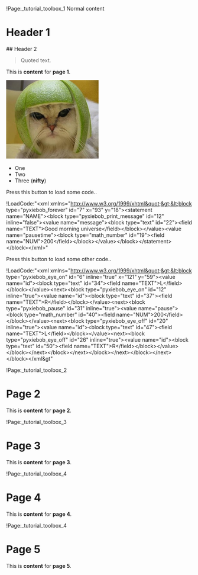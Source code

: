!Page:_tutorial_toolbox_1
Normal content

# Header 1

## Header 2

> Quoted text.

This is **content** for **page 1**.

![Melon Cat](static/pyxiebob/tutorial_assets/melon-cat.jpg)

* One
* Two
* Three (**nifty**)

Press this button to load some code..

!LoadCode:"&lt;xml xmlns=&quot;http://www.w3.org/1999/xhtml&quot;&gt;&lt;block type=&quot;pyxiebob_forever&quot; id=&quot;7&quot; x=&quot;93&quot; y=&quot;18&quot;&gt;&lt;statement name=&quot;NAME&quot;&gt;&lt;block type=&quot;pyxiebob_print_message&quot; id=&quot;12&quot; inline=&quot;false&quot;&gt;&lt;value name=&quot;message&quot;&gt;&lt;block type=&quot;text&quot; id=&quot;22&quot;&gt;&lt;field name=&quot;TEXT&quot;&gt;Good morning universe&lt;/field&gt;&lt;/block&gt;&lt;/value&gt;&lt;value name=&quot;pausetime&quot;&gt;&lt;block type=&quot;math_number&quot; id=&quot;19&quot;&gt;&lt;field name=&quot;NUM&quot;&gt;200&lt;/field&gt;&lt;/block&gt;&lt;/value&gt;&lt;/block&gt;&lt;/statement&gt;&lt;/block&gt;&lt;/xml&gt;"

Press this button to load some other code..

!LoadCode:"&lt;xml xmlns=&quot;http://www.w3.org/1999/xhtml&quot;&gt;&lt;block type=&quot;pyxiebob_eye_on&quot; id=&quot;6&quot; inline=&quot;true&quot; x=&quot;121&quot; y=&quot;59&quot;&gt;&lt;value name=&quot;id&quot;&gt;&lt;block type=&quot;text&quot; id=&quot;34&quot;&gt;&lt;field name=&quot;TEXT&quot;&gt;L&lt;/field&gt;&lt;/block&gt;&lt;/value&gt;&lt;next&gt;&lt;block type=&quot;pyxiebob_eye_on&quot; id=&quot;12&quot; inline=&quot;true&quot;&gt;&lt;value name=&quot;id&quot;&gt;&lt;block type=&quot;text&quot; id=&quot;37&quot;&gt;&lt;field name=&quot;TEXT&quot;&gt;R&lt;/field&gt;&lt;/block&gt;&lt;/value&gt;&lt;next&gt;&lt;block type=&quot;pyxiebob_pause&quot; id=&quot;31&quot; inline=&quot;true&quot;&gt;&lt;value name=&quot;pause&quot;&gt;&lt;block type=&quot;math_number&quot; id=&quot;40&quot;&gt;&lt;field name=&quot;NUM&quot;&gt;200&lt;/field&gt;&lt;/block&gt;&lt;/value&gt;&lt;next&gt;&lt;block type=&quot;pyxiebob_eye_off&quot; id=&quot;20&quot; inline=&quot;true&quot;&gt;&lt;value name=&quot;id&quot;&gt;&lt;block type=&quot;text&quot; id=&quot;47&quot;&gt;&lt;field name=&quot;TEXT&quot;&gt;L&lt;/field&gt;&lt;/block&gt;&lt;/value&gt;&lt;next&gt;&lt;block type=&quot;pyxiebob_eye_off&quot; id=&quot;26&quot; inline=&quot;true&quot;&gt;&lt;value name=&quot;id&quot;&gt;&lt;block type=&quot;text&quot; id=&quot;50&quot;&gt;&lt;field name=&quot;TEXT&quot;&gt;R&lt;/field&gt;&lt;/block&gt;&lt;/value&gt;&lt;/block&gt;&lt;/next&gt;&lt;/block&gt;&lt;/next&gt;&lt;/block&gt;&lt;/next&gt;&lt;/block&gt;&lt;/next&gt;&lt;/block&gt;&lt;/xml&gt"


!Page:_tutorial_toolbox_2
# Page 2

This is **content** for **page 2**.

!Page:_tutorial_toolbox_3
# Page 3

This is **content** for **page 3**.

!Page:_tutorial_toolbox_4
# Page 4

This is **content** for **page 4**.

!Page:_tutorial_toolbox_4
# Page 5

This is **content** for **page 5**.


